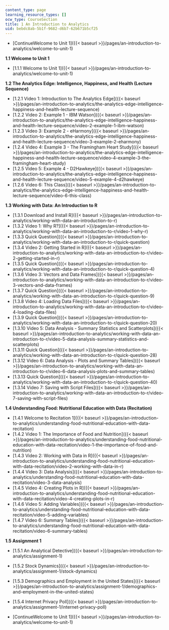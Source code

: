 ```yaml
---
content_type: page
learning_resource_types: []
ocw_type: CourseSection
title: 1 An Introduction to Analytics
uid: bebdc8ab-5b1f-9682-d6b7-62b671b5cf25
---
```


*   [ContinueWelcome to Unit 1]({{< baseurl >}}/pages/an-introduction-to-analytics/welcome-to-unit-1)

**1.1 Welcome to Unit 1**

*   [1.1.1 Welcome to Unit 1]({{< baseurl >}}/pages/an-introduction-to-analytics/welcome-to-unit-1)

**1.2 The Analytics Edge: Intelligence, Happiness, and Health (Lecture Sequence)**

*   [1.2.1 Video 1: Introduction to The Analytics Edge]({{< baseurl >}}/pages/an-introduction-to-analytics/the-analytics-edge-intelligence-happiness-and-health-lecture-sequence)
*   [1.2.2 Video 2: Example 1 - IBM Watson]({{< baseurl >}}/pages/an-introduction-to-analytics/the-analytics-edge-intelligence-happiness-and-health-lecture-sequence/video-2-example-1-ibm-watson)
*   [1.2.3 Video 3: Example 2 - eHarmony]({{< baseurl >}}/pages/an-introduction-to-analytics/the-analytics-edge-intelligence-happiness-and-health-lecture-sequence/video-3-example-2-eharmony)
*   [1.2.4 Video 4: Example 3 - The Framingham Heart Study]({{< baseurl >}}/pages/an-introduction-to-analytics/the-analytics-edge-intelligence-happiness-and-health-lecture-sequence/video-4-example-3-the-framingham-heart-study)
*   [1.2.5 Video 5: Example 4 - D2Hawkeye]({{< baseurl >}}/pages/an-introduction-to-analytics/the-analytics-edge-intelligence-happiness-and-health-lecture-sequence/video-5-example-4-d2hawkeye)
*   [1.2.6 Video 6: This Class]({{< baseurl >}}/pages/an-introduction-to-analytics/the-analytics-edge-intelligence-happiness-and-health-lecture-sequence/video-6-this-class)

**1.3 Working with Data: An Introduction to R**

*   [1.3.1 Download and Install R]({{< baseurl >}}/pages/an-introduction-to-analytics/working-with-data-an-introduction-to-r)
*   [1.3.2 Video 1: Why R?]({{< baseurl >}}/pages/an-introduction-to-analytics/working-with-data-an-introduction-to-r/video-1-why-r)
*   [1.3.3 Quick Question]({{< baseurl >}}/pages/an-introduction-to-analytics/working-with-data-an-introduction-to-r/quick-question)
*   [1.3.4 Video 2: Getting Started in R]({{< baseurl >}}/pages/an-introduction-to-analytics/working-with-data-an-introduction-to-r/video-2-getting-started-in-r)
*   [1.3.5 Quick Question]({{< baseurl >}}/pages/an-introduction-to-analytics/working-with-data-an-introduction-to-r/quick-question-4)
*   [1.3.6 Video 3: Vectors and Data Frames]({{< baseurl >}}/pages/an-introduction-to-analytics/working-with-data-an-introduction-to-r/video-3-vectors-and-data-frames)
*   [1.3.7 Quick Question]({{< baseurl >}}/pages/an-introduction-to-analytics/working-with-data-an-introduction-to-r/quick-question-9)
*   [1.3.8 Video 4: Loading Data Files]({{< baseurl >}}/pages/an-introduction-to-analytics/working-with-data-an-introduction-to-r/video-4-loading-data-files)
*   [1.3.9 Quick Question]({{< baseurl >}}/pages/an-introduction-to-analytics/working-with-data-an-introduction-to-r/quick-question-20)
*   [1.3.10 Video 5: Data Analysis - Summary Statistics and Scatterplots]({{< baseurl >}}/pages/an-introduction-to-analytics/working-with-data-an-introduction-to-r/video-5-data-analysis-summary-statistics-and-scatterplots)
*   [1.3.11 Quick Question]({{< baseurl >}}/pages/an-introduction-to-analytics/working-with-data-an-introduction-to-r/quick-question-28)
*   [1.3.12 Video 6: Data Analysis - Plots and Summary Tables]({{< baseurl >}}/pages/an-introduction-to-analytics/working-with-data-an-introduction-to-r/video-6-data-analysis-plots-and-summary-tables)
*   [1.3.13 Quick Question]({{< baseurl >}}/pages/an-introduction-to-analytics/working-with-data-an-introduction-to-r/quick-question-40)
*   [1.3.14 Video 7: Saving with Script Files]({{< baseurl >}}/pages/an-introduction-to-analytics/working-with-data-an-introduction-to-r/video-7-saving-with-script-files)

**1.4 Understanding Food: Nutritional Education with Data (Recitation)**

*   [1.4.1 Welcome to Recitation 1]({{< baseurl >}}/pages/an-introduction-to-analytics/understanding-food-nutritional-education-with-data-recitation)
*   [1.4.2 Video 1: The Importance of Food and Nutrition]({{< baseurl >}}/pages/an-introduction-to-analytics/understanding-food-nutritional-education-with-data-recitation/video-1-the-importance-of-food-and-nutrition)
*   [1.4.3 Video 2: Working with Data in R]({{< baseurl >}}/pages/an-introduction-to-analytics/understanding-food-nutritional-education-with-data-recitation/video-2-working-with-data-in-r)
*   [1.4.4 Video 3: Data Analysis]({{< baseurl >}}/pages/an-introduction-to-analytics/understanding-food-nutritional-education-with-data-recitation/video-3-data-analysis)
*   [1.4.5 Video 4: Creating Plots in R]({{< baseurl >}}/pages/an-introduction-to-analytics/understanding-food-nutritional-education-with-data-recitation/video-4-creating-plots-in-r)
*   [1.4.6 Video 5: Adding Variables]({{< baseurl >}}/pages/an-introduction-to-analytics/understanding-food-nutritional-education-with-data-recitation/video-5-adding-variables)
*   [1.4.7 Video 6: Summary Tables]({{< baseurl >}}/pages/an-introduction-to-analytics/understanding-food-nutritional-education-with-data-recitation/video-6-summary-tables)

**1.5 Assignment 1**

*   [1.5.1 An Analytical Detective]({{< baseurl >}}/pages/an-introduction-to-analytics/assignment-1)
*   [1.5.2 Stock Dynamics]({{< baseurl >}}/pages/an-introduction-to-analytics/assignment-1/stock-dynamics)
*   [1.5.3 Demographics and Employment in the United States]({{< baseurl >}}/pages/an-introduction-to-analytics/assignment-1/demographics-and-employment-in-the-united-states)
*   [1.5.4 Internet Privacy Poll]({{< baseurl >}}/pages/an-introduction-to-analytics/assignment-1/internet-privacy-poll)

*   [ContinueWelcome to Unit 1]({{< baseurl >}}/pages/an-introduction-to-analytics/welcome-to-unit-1)